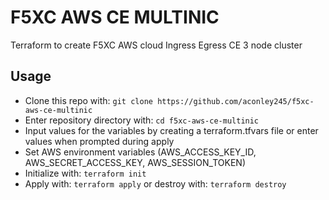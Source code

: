# F5XC AWS CE MULTINIC

Terraform to create F5XC AWS cloud Ingress Egress CE 3 node cluster

## Usage

- Clone this repo with: `git clone https://github.com/aconley245/f5xc-aws-ce-multinic`
- Enter repository directory with: `cd f5xc-aws-ce-multinic`
- Input values for the variables by creating a terraform.tfvars file or enter values when prompted during apply
- Set AWS environment variables (AWS_ACCESS_KEY_ID, AWS_SECRET_ACCESS_KEY, AWS_SESSION_TOKEN) 
- Initialize with: `terraform init`
- Apply with: `terraform apply` or destroy with: `terraform destroy`

